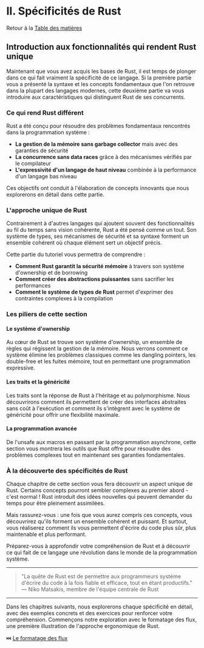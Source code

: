 # II. Spécificités de Rust

Retour à la [Table des matières](/SOMMAIRE.md)

## Introduction aux fonctionnalités qui rendent Rust unique

Maintenant que vous avez acquis les bases de Rust, il est temps de plonger dans ce qui fait vraiment la spécificité de ce langage. Si la première partie vous a présenté la syntaxe et les concepts fondamentaux que l'on retrouve dans la plupart des langages modernes, cette deuxième partie va vous introduire aux caractéristiques qui distinguent Rust de ses concurrents.

### Ce qui rend Rust différent

Rust a été conçu pour résoudre des problèmes fondamentaux rencontrés dans la programmation système :

- **La gestion de la mémoire sans garbage collector** mais avec des garanties de sécurité
- **La concurrence sans data races** grâce à des mécanismes vérifiés par le compilateur
- **L'expressivité d'un langage de haut niveau** combinée à la performance d'un langage bas niveau

Ces objectifs ont conduit à l'élaboration de concepts innovants que nous explorerons en détail dans cette partie.

### L'approche unique de Rust

Contrairement à d'autres langages qui ajoutent souvent des fonctionnalités au fil du temps sans vision cohérente, Rust a été pensé comme un tout. Son système de types, ses mécanismes de sécurité et sa syntaxe forment un ensemble cohérent où chaque élément sert un objectif précis.

Cette partie du tutoriel vous permettra de comprendre :

- **Comment Rust garantit la sécurité mémoire** à travers son système d'ownership et de borrowing
- **Comment créer des abstractions puissantes** sans sacrifier les performances
- **Comment le système de types de Rust** permet d'exprimer des contraintes complexes à la compilation

### Les piliers de cette section

#### Le système d'ownership

Au cœur de Rust se trouve son système d'ownership, un ensemble de règles qui régissent la gestion de la mémoire. Nous verrons comment ce système élimine les problèmes classiques comme les dangling pointers, les double-free et les fuites mémoire, tout en permettant une programmation expressive.

#### Les traits et la généricité

Les traits sont la réponse de Rust à l'héritage et au polymorphisme. Nous découvrirons comment ils permettent de créer des interfaces abstraites sans coût à l'exécution et comment ils s'intègrent avec le système de généricité pour offrir une flexibilité maximale.

#### La programmation avancée

De l'unsafe aux macros en passant par la programmation asynchrone, cette section vous montrera les outils que Rust offre pour résoudre des problèmes complexes tout en maintenant ses garanties fondamentales.

### À la découverte des spécificités de Rust

Chaque chapitre de cette section vous fera découvrir un aspect unique de Rust. Certains concepts pourront sembler complexes au premier abord - c'est normal ! Rust introduit des idées nouvelles qui peuvent demander du temps pour être pleinement assimilées.

Mais rassurez-vous : une fois que vous aurez compris ces concepts, vous découvrirez qu'ils forment un ensemble cohérent et puissant. Et surtout, vous réaliserez comment ils vous permettent d'écrire du code plus sûr, plus maintenable et plus performant.

Préparez-vous à approfondir votre compréhension de Rust et à découvrir ce qui fait de ce langage une révolution dans le monde de la programmation système.

* * *

> "La quête de Rust est de permettre aux programmeurs système d'écrire du code à la fois fiable et efficace, tout en étant productifs." — Niko Matsakis, membre de l'équipe centrale de Rust

* * *

Dans les chapitres suivants, nous explorerons chaque spécificité en détail, avec des exemples concrets et des exercices pour renforcer votre compréhension. Commençons notre exploration avec le formatage des flux, une première illustration de l'approche ergonomique de Rust.

⏭️ [Le formatage des flux](/II-specificites/01-formatage-flux.md)
